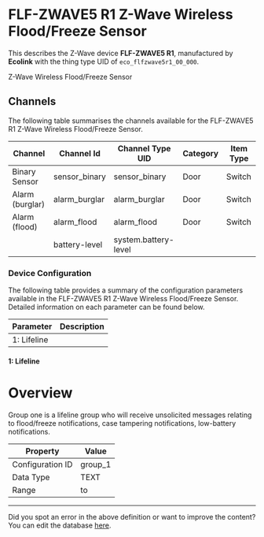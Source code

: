 
# FLF-ZWAVE5 R1 Z-Wave Wireless Flood/Freeze Sensor

This describes the Z-Wave device **FLF-ZWAVE5 R1**, manufactured by **Ecolink** with the thing type UID of ```eco_flfzwave5r1_00_000```. 

Z-Wave Wireless Flood/Freeze Sensor

## Channels
The following table summarises the channels available for the FLF-ZWAVE5 R1 Z-Wave Wireless Flood/Freeze Sensor.

| Channel | Channel Id | Channel Type UID | Category | Item Type |
|---------|------------|------------------|----------|-----------|
| Binary Sensor | sensor_binary | sensor_binary | Door | Switch |
| Alarm (burglar) | alarm_burglar | alarm_burglar | Door | Switch |
| Alarm (flood) | alarm_flood | alarm_flood | Door | Switch |
|  | battery-level | system.battery-level |  |  |




### Device Configuration
The following table provides a summary of the configuration parameters available in the FLF-ZWAVE5 R1 Z-Wave Wireless Flood/Freeze Sensor.
Detailed information on each parameter can be found below.

| Parameter   | Description |
|-------------|-------------|
| 1: Lifeline |  |




#### 1: Lifeline

  


# Overview #

Group one is a lifeline group who will receive unsolicited messages relating to flood/freeze notifications, case tampering notifications, low-battery notifications.


| Property         | Value    |
|------------------|----------|
| Configuration ID | group_1 |
| Data Type        | TEXT |
| Range |  to  |






---

Did you spot an error in the above definition or want to improve the content?
You can edit the database [here](http://www.cd-jackson.com/index.php/zwave/zwave-device-database/zwave-device-list/devicesummary/744).

